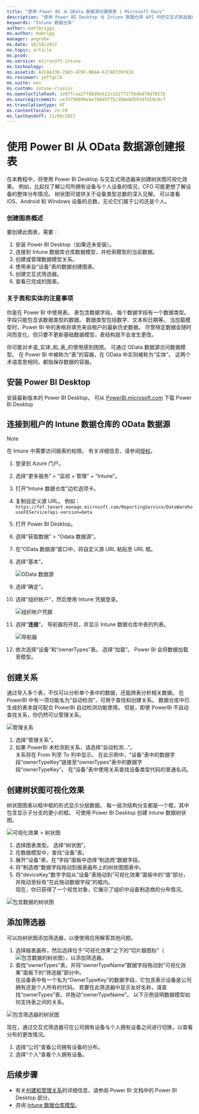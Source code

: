 ```yaml
---
title: "使用 Power BI 从 OData 数据源创建报表 | Microsoft Docs"
description: "使用 Power BI Desktop 与 Intune 数据仓库 API 中的交互式筛选器创建树状图可视化效果。"
keywords: "Intune 数据仓库"
author: mattbriggs
ms.author: mabrigg
manager: angrobe
ms.date: 10/18/2017
ms.topic: article
ms.prod: 
ms.service: microsoft-intune
ms.technology: 
ms.assetid: A2C8A336-29D3-47DF-BB4A-62748339391D
ms.reviewer: jeffgilb
ms.suite: ems
ms.custom: intune-classic
ms.openlocfilehash: 1e0ffcaa2ff8bd9e622c1d27f27564bd78df0276
ms.sourcegitcommit: ce35790090ebe768d5f75c108e8d5934fd19c8c7
ms.translationtype: HT
ms.contentlocale: zh-CN
ms.lasthandoff: 11/09/2017
---
```

# <a name="create-a-report-from-the-odata-feed-with-power-bi"></a>使用 Power BI 从 OData 数据源创建报表

在本教程中，将使用 Power BI Desktop 与交互式筛选器来创建树状图可视化效果。 例如，比起仅了解公司所拥有设备与个人设备的情况，CFO 可能更想了解设备的整体分布情况。 树状图可提供关于设备类型总数的深入见解。 可以查看 iOS、Android 和 Windows 设备的总数，无论它们属于公司还是个人。

### <a name="overview-of-creating-the-chart"></a>创建图表概述

要创建此图表，需要：
1. 安装 Power BI Desktop（如果还未安装）。
2. 连接到 Intune 数据库仓库数据模型，并检索模型的当前数据。
3. 创建或管理数据模型关系。
4. 使用来自“设备”表的数据创建图表。
5. 创建交互式筛选器。
6. 查看已完成的图表。

### <a name="a-note-about-tables-and-entities"></a>关于表和实体的注意事项

你是在 Power BI 中使用表。 表包含数据字段。 每个数据字段有一个数据类型。 字段只能包含该数据类型的数据。 数据类型包括数字、文本和日期等。 当加载模型时，Power BI 中的表格将填充来自租户的最新历史数据。 尽管特定数据会随时间而变化，但只要不更新基础数据模型，表结构就不会发生更改。

你可能对术语_实体_和_表_的使用感到困惑。 可通过 OData 数据源访问数据模型。 在 Power BI 中被称为“表”的容器，在 OData 中实则被称为“实体”。 这两个术语意思相同，都指保存数据的容器。

## <a name="install-power-bi-desktop"></a>安装 Power BI Desktop

安装最新版本的 Power BI Desktop。 可从 [PowerBI.microsoft.com](https://powerbi.microsoft.com/desktop) 下载 Power BI Desktop

## <a name="connect-to-the-odata-feed-for-the-intune-data-warehouse-for-your-tenant"></a>连接到租户的 Intune 数据仓库的 OData 数据源

> [!Note]  
> 在 Intune 中需要访问报表的权限。 有关详细信息，请参阅[授权](reports-api-url.md)。

1. 登录到 Azure 门户。
2. 选择“更多服务” > “监视 + 管理” + “Intune”。
3. 打开“Intune 数据仓库”边栏选项卡。
4. 复制自定义源 URL。 例如：`https://fef.tenant.manage.microsoft.com/ReportingService/DataWarehouseFEService?api-version=beta`
5. 打开 Power BI Desktop。
6. 选择“获取数据” > “Odata 数据源”。
7. 在“OData 数据源”窗口中，将自定义源 URL 粘贴至 URL 框。
8. 选择“基本”。

    ![OData 数据源](media/reports-create-01-odatafeed.png)

9. 选择“确定”。
10. 选择“组织帐户”，然后使用 Intune 凭据登录。 

    ![组织帐户凭据](media/reports-create-02-org-account.png)

11. 选择“**连接**”。 导航器将开启，并显示 Intune 数据仓库中表的列表。 

    ![导航器](media/reports-create-02-loadentities.png)

12. 依次选择“设备”和“ownerTypes”表。  选择“加载”。 Power BI 会将数据加载至模型。

## <a name="create-a-relationship"></a>创建关系 

通过导入多个表，不仅可以分析单个表中的数据，还能跨表分析相关数据。  在 PowerBI 中有一项功能名为“自动检测”，可用于查找和创建关系。 数据仓库中已生成的表本就可配合 PowerBI 自动检测功能使用。 但是，即使 PowerBI 不自动查找关系，你仍然可以管理关系。

![管理关系](media/reports-create-03-managerelationships.png)

1. 选择“管理关系”。
2. 如果 PowerBI 未检测到关系，请选择“自动检测...”。  
关系将在 From 列至 To 列中显示。 在此示例中，“设备”表中的数据字段“ownerTypeKey”链接至“ownerTypes”表中的数据字段“ownerTypeKey”。 在“设备”表中使用关系查找设备类型代码的普通名词。

## <a name="create-a-treemap-visualization"></a>创建树状图可视化效果

树状图图表以框中框的形式显示分层数据。 每一层次结构分支都是一个框，其中包含显示子分支的更小的框。 可使用 Power BI Desktop 创建 Intune 数据树状图。

![可视化效果 > 树状图](media/reports-create-03-treemap.png)

1. 选择图表类型。 选择“树状图”。
2. 在数据模型中，查找“设备”表。
3. 展开“设备”表，在“字段”面板中选择“制造商”数据字段。
4. 将“制造商”数据字段拖动到报表画布上的树状图图表中。
5. 将“deviceKey”数字字段从“设备”表拖动到“可视化效果”面板中的“值”部分，并拖动至标有“在此拖动数据字段”的框内。  
现在，你已获得了一个视觉对象，它展示了组织中设备制造商的分布情况。

![包含数据的树状图](media/reports-create-06-treemapwdata.png)

## <a name="add-a-filter"></a>添加筛选器

可以向树状图添加筛选器，以便使用应用解答其他问题。 

1. 选择报表画布，然后选择位于“可视化效果”之下的“切片器图标”（![包含数据的树状图](media/reports-create-slicer.png)），以添加筛选器。
2. 查找“ownerTypes”表，并将“ownerTypeName”数据字段拖动到“可视化效果”面板下的“筛选器”部分中。  
   在设备表中有一个名为“OwnerTypeKey”的数据字段，它包含表示设备是公司拥有还是个人所有的代码。 若要在此筛选器中显示友好名称，请查找“ownerTypes”表，并拖动“ownerTypeName”。 以下示例说明数据模型如何支持表之间的关系。

![包含筛选器的树状图](media/reports-create-08_ownertype.png)

现在，通过交互式筛选器可在公司拥有设备与个人拥有设备之间进行切换，以查看分布的更改情况。

1. 选择“公司”查看公司拥有设备的分布。
2. 选择“个人”查看个人拥有设备。

## <a name="next-steps"></a>后续步骤

 - 有关[创建和管理关系](https://powerbi.microsoft.com/documentation/powerbi-desktop-create-and-manage-relationships/)的详细信息，请参阅 Power BI 文档中的 Power BI Desktop 部分。
 - 咨询 [Intune 数据仓库模型](https://docs.microsoft.com/intune/reports-ref-data-model)。